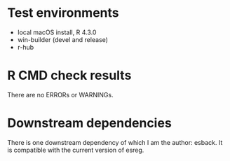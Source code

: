 # Test environments
* local macOS install, R 4.3.0
* win-builder (devel and release)
* r-hub

# R CMD check results
There are no ERRORs or WARNINGs. 

# Downstream dependencies
There is one downstream dependency of which I am the author: esback. 
It is compatible with the current version of esreg.
